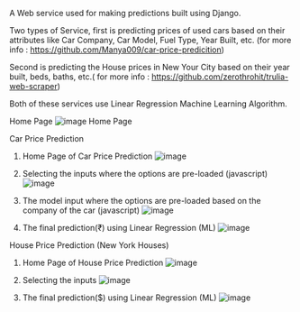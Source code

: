 A Web service used for making predictions built using Django.

Two types of Service, first is predicting prices of used cars based on their attributes like Car Company, Car Model, Fuel Type, Year Built, etc. (for more info : https://github.com/Manya009/car-price-predicition)

Second is predicting the House prices in New Your City based on their year built, beds, baths, etc.( for more info : https://github.com/zerothrohit/trulia-web-scraper)

Both of these services use Linear Regression Machine Learning Algorithm.

Home Page
![image](https://user-images.githubusercontent.com/94184147/215550936-2373abc3-7ca2-4e6d-962f-cb60e46c21b2.png)
Home Page


Car Price Prediction

1. Home Page of Car Price Prediction
![image](https://user-images.githubusercontent.com/94184147/215551278-6818bb27-3fa9-45b0-b814-9018c97d30c2.png)

2. Selecting the inputs where the options are pre-loaded (javascript)
![image](https://user-images.githubusercontent.com/94184147/215551380-54258d14-50a9-4f89-8f59-fb858c198759.png)

3. The model input where the options are pre-loaded based on the company of the car (javascript)
![image](https://user-images.githubusercontent.com/94184147/215551445-3e88bfac-ff21-470d-bdd5-028aa1a6dd56.png)

4. The final prediction(₹) using Linear Regression (ML)
![image](https://user-images.githubusercontent.com/94184147/215551621-23d2d4d9-b36f-4e6d-9f1e-45e2ae72ed86.png)




House Price Prediction (New York Houses)

1. Home Page of House Price Prediction
![image](https://user-images.githubusercontent.com/94184147/215551859-e7dd00d0-0272-4b27-a773-60944f07923e.png)

2. Selecting the inputs 
![image](https://user-images.githubusercontent.com/94184147/215551967-03a00abb-92e9-4863-b8bb-a5bd5710c414.png)

4. The final prediction($) using Linear Regression (ML)
![image](https://user-images.githubusercontent.com/94184147/215551993-0284ccdf-9558-4506-9f7b-34900c185d6b.png)

